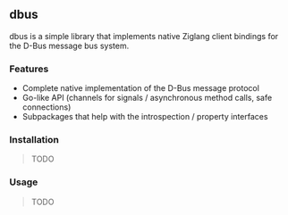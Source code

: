dbus
----

dbus is a simple library that implements native Ziglang client bindings for the
D-Bus message bus system.

### Features

* Complete native implementation of the D-Bus message protocol
* Go-like API (channels for signals / asynchronous method calls, safe connections)
* Subpackages that help with the introspection / property interfaces

### Installation

> TODO

### Usage

> TODO

